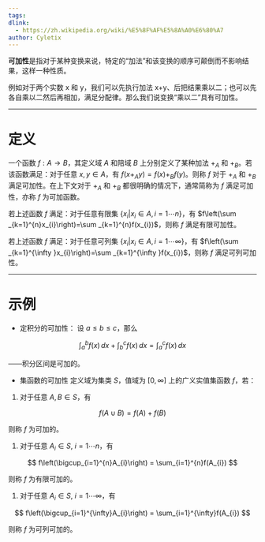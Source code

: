 ```yaml
---
tags: 
dlink:
  - https://zh.wikipedia.org/wiki/%E5%8F%AF%E5%8A%A0%E6%80%A7
author: Cyletix
---
```

**可加性**是指对于某种变换来说，特定的“加法”和该变换的顺序可颠倒而不影响结果，这样一种性质。

例如对于两个实数 x 和 y，我们可以先执行加法 x+y、后把结果乘以二；也可以先各自乘以二然后再相加，满足分配律。那么我们说变换“乘以二”具有可加性。

---
# 定义
一个函数 $f: A \rightarrow B$，其定义域 $A$ 和陪域 $B$ 上分别定义了某种加法 $+_{A}$ 和 $+_{B}$。若该函数满足：对于任意 $x, y \in A$，有 $f(x+_{A}y)=f(x)+_{B}f(y)$。则称 $f$ 对于 $+_{A}$ 和 $+_{B}$ 满足可加性。在上下文对于 $+_{A}$ 和 $+_{B}$ 都很明确的情况下，通常简称为 $f$ 满足可加性，亦称 $f$ 为可加函数。

若上述函数 $f$ 满足：对于任意有限集 $\{x_{i}|x_{i}\in A,i=1\cdots n\}$，有 $f\left(\sum _{k=1}^{n}x_{i}\right)=\sum _{k=1}^{n}f(x_{i})$，则称 $f$ 满足有限可加性。

若上述函数 $f$ 满足：对于任意可列集 $\{x_{i}|x_{i}\in A,i=1\cdots \infty \}$，有 $f\left(\sum _{k=1}^{\infty }x_{i}\right)=\sum _{k=1}^{\infty }f(x_{i})$，则称 $f$ 满足可列可加性。


---
# 示例
- 定积分的可加性：
设 $a \leq b \leq c$，那么

$$
\int_a^b f(x)\,dx + \int_b^c f(x)\,dx = \int_a^c f(x)\,dx
$$

——积分区间是可加的。

- 集函数的可加性
定义域为集类 $S$，值域为 $[0, \infty]$ 上的广义实值集函数 $f$，若：

1. 对于任意 $A, B \in S$，有

$$
f(A \cup B) = f(A) + f(B)
$$

则称 $f$ 为可加的。

1. 对于任意 $A_i \in S$, $i=1\cdots n$，有

$$
f\left(\bigcup_{i=1}^{n}A_{i}\right) = \sum_{i=1}^{n}f(A_{i})
$$

则称 $f$ 为有限可加的。

1. 对于任意 $A_i \in S$, $i=1\cdots \infty$，有

$$
f\left(\bigcup_{i=1}^{\infty}A_{i}\right) = \sum_{i=1}^{\infty}f(A_{i})
$$

则称 $f$ 为可列可加的。


